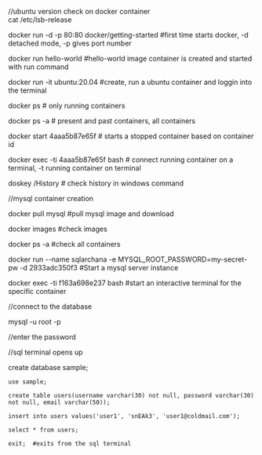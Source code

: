 //ubuntu version check on docker container  
 cat /etc/lsb-release  
  
docker run -d -p 80:80 docker/getting-started  #first time starts docker, -d detached mode, -p gives port number  
 
docker run hello-world  #hello-world image container is created and started with run command  
 
docker run -it ubuntu:20.04 #create, run a ubuntu container and loggin into the terminal  
  
docker ps # only running containers   
 
docker ps -a  # present and past containers, all containers  
 
docker start 4aaa5b87e65f  # starts a stopped container based on container id  
 
docker exec -ti 4aaa5b87e65f bash  # connect running container on a terminal, -t running container on terminal  
 
doskey /History  # check history in windows command  







//mysql container creation  

docker pull mysql  #pull mysql image and download
 
docker images  #check images
 
docker ps -a  #check all containers
 
docker run --name sqlarchana -e MYSQL_ROOT_PASSWORD=my-secret-pw -d 2933adc350f3  #Start a mysql server instance
 
docker exec -ti f163a698e237 bash  #start an interactive terminal for the specific container


//connect to the database  

mysql -u root -p  

//enter the password  

//sql terminal opens up  

   create database sample;

    use sample;

    create table users(username varchar(30) not null, password varchar(30) not null, email varchar(50));

    insert into users values('user1', 'snEAk3', 'user1@coldmail.com');

    select * from users;

    exit;  #exits from the sql terminal
    
 
